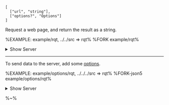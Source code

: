 ```## async rqt => string
[
  ["url", "string"],
  ["options?", "Options"]
]
```

Request a web page, and return the result as a string.

%EXAMPLE: example/rqt, ../../src => rqt%
%FORK example/rqt%

<details>
<summary>Show Server</summary>

%EXAMPLE: example/rqt/Server%
</details>

---

To send data to the server, add some [options](#options-type).

%EXAMPLE: example/options/rqt, ../../../src => rqt%
%FORK-json5 example/options/rqt%

<details>
<summary>Show Server</summary>

%EXAMPLE: example/options/rqt/Server%
</details>

%~%
